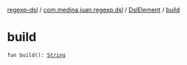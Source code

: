 [regexp-dsl](../../index.md) / [com.medina.juan.regexp.dsl](../index.md) / [DslElement](index.md) / [build](./build.md)

# build

`fun build(): `[`String`](https://kotlinlang.org/api/latest/jvm/stdlib/kotlin/-string/index.html)